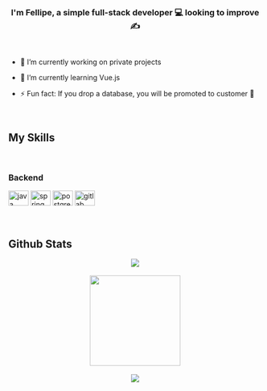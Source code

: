 ### <div align="center">I'm Fellipe, a simple full-stack developer 💻 looking to improve ✍️</div>  

<br/>
  

- 🔭 I’m currently working on private projects  
  

- 🌱 I’m currently learning Vue.js  
  

- ⚡ Fun fact: If you drop a database, you will be promoted to customer 🤫  
  

<br/>  

## My Skills

<br/>

### Backend
<div style="display: inline_block">
  <img align="center"
       alt="java"
       height="30"
       width="40"
       title="Java"
       src="https://cdn.jsdelivr.net/gh/devicons/devicon/icons/java/java-original.svg">
  <img align="center"
       alt="spring"
       height="30"
       width="40"
       title="Spring"
       src="https://cdn.jsdelivr.net/gh/devicons/devicon/icons/spring/spring-original.svg">
  <img align="center"
       alt="postgresql"
       height="30"
       width="40"
       title="PostgreSQL"
       src="https://cdn.jsdelivr.net/gh/devicons/devicon/icons/postgresql/postgresql-original.svg">
  <img align="center"
       alt="gitlab"
       height="30"
       width="40"
       title="GitLab"
       src="https://cdn.jsdelivr.net/gh/devicons/devicon/icons/gitlab/gitlab-original.svg">
<div/>

<br/>  

<br/>  

## Github Stats  
<div align="center"><img src="https://github-readme-stats.vercel.app/api?username=techsneeker&show_icons=true&theme=github_dark" align="center" /></div>

<br/>

<div align="center">
  <a href="https://github.com/TechSneeker">
  <img height="180em" src="https://github-readme-stats.vercel.app/api/top-langs/?username=techsneeker&layout=compact&langs_count=7&theme=github_dark"/>
</div> 

<br/>  

<div align="center">
<img src="https://komarev.com/ghpvc/?username=TechSneeker&&style=flat-square" align="center"/>
</div>  
  
<br/>
 
